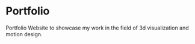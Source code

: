# Portfolio
Portfolio Website to showcase my work in the field of 3d visualization and motion design.
